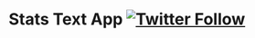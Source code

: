 # Stats Text App  [![Twitter Follow](https://img.shields.io/twitter/follow/proustibat.svg?style=social&label=Follow)](https://twitter.com/proustibat)
